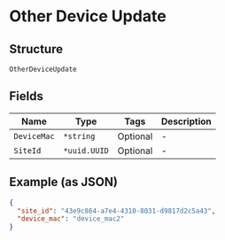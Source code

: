
# Other Device Update

## Structure

`OtherDeviceUpdate`

## Fields

| Name | Type | Tags | Description |
|  --- | --- | --- | --- |
| `DeviceMac` | `*string` | Optional | - |
| `SiteId` | `*uuid.UUID` | Optional | - |

## Example (as JSON)

```json
{
  "site_id": "43e9c864-a7e4-4310-8031-d9817d2c5a43",
  "device_mac": "device_mac2"
}
```

